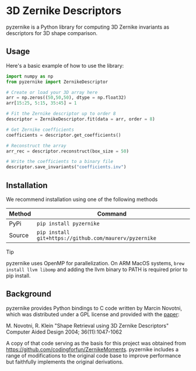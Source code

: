 # 3D Zernike Descriptors

pyzernike is a Python library for computing 3D Zernike invariants as descriptors for 3D shape comparison.

## Usage

Here's a basic example of how to use the library:

```python
import numpy as np
from pyzernike import ZernikeDescriptor

# Create or load your 3D array here
arr = np.zeros((50,50,50), dtype = np.float32)
arr[15:25, 5:15, 35:45] = 1

# Fit the Zernike descriptor up to order 8
descriptor = ZernikeDescriptor.fit(data = arr, order = 8)

# Get Zernike coefficients
coefficients = descriptor.get_coefficients()

# Reconstruct the array
arr_rec = descriptor.reconstruct(box_size = 50)

# Write the coefficients to a binary file
descriptor.save_invariants("coefficients.inv")

```

## Installation

We recommend installation using one of the following methods

| Method   | Command                                                 |
|----------|---------------------------------------------------------|
| PyPi     | `pip install pyzernike`                                 |
| Source   | `pip install git+https://github.com/maurerv/pyzernike`  |


> [!TIP] 
> pyzernike uses OpenMP for parallelization. On ARM MacOS systems, `brew install llvm libomp` and
> adding the llvm binary to PATH is required prior to pip install.


## Background

pyzernike provides Python bindings to C code written by Marcin Novotni, which was distributed under a GPL license and provided with the [paper](https://cg.cs.uni-bonn.de/backend/v1/files/publications/novotni-2004-shape.pdf):

M. Novotni, R. Klein "Shape Retrieval using 3D Zernike Descriptors" Computer Aided Design 2004; 36(11):1047-1062

A copy of that code serving as the basis for this project was obtained from https://github.com/codingforfun/ZernikeMoments. pyzernike includes a range of modifications to the original code base to improve performance but faithfully implements the original derivations.
